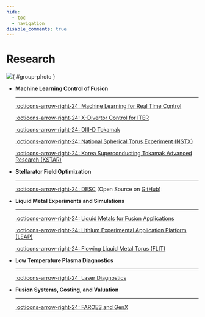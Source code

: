 ```yaml
---
hide:
  - toc
  - navigation
disable_comments: true
---
```


# Research

![](images/research_animation.gif){ #group-photo }

<div class="grid cards" markdown>

-   **Machine Learning Control of Fusion**

    ---

    [:octicons-arrow-right-24: Machine Learning for Real Time Control](machine_learning_control_of_fusion/machine_learning_for_real_time_control.md)

    [:octicons-arrow-right-24: X-Divertor Control for ITER](machine_learning_control_of_fusion/x_divertor_control_for_iter.md)

    [:octicons-arrow-right-24: DIII-D Tokamak](machine_learning_control_of_fusion/diii_d_tokamak.md)

    [:octicons-arrow-right-24: National Spherical Torus Experiment (NSTX)](machine_learning_control_of_fusion/national_spherical_torus_experiment_nstx.md)

    [:octicons-arrow-right-24: Korea Superconducting Tokamak Advanced Research (KSTAR)](machine_learning_control_of_fusion/korea_superconducting_tokamak_advanced_research_kstar.md)


-   **Stellarator Field Optimization**

    ---

    [:octicons-arrow-right-24: DESC](stellarator_field_optimization/desc.md) (Open Source on [GitHub](https://github.com/PlasmaControl/DESC))

-   **Liquid Metal Experiments and Simulations**

    ---

    [:octicons-arrow-right-24: Liquid Metals for Fusion Applications](liquid_metal_experiments_and_simulations/liquid_metals_for_fusion_applications.md)

    [:octicons-arrow-right-24: Lithium Experimental Application Platform (LEAP)](liquid_metal_experiments_and_simulations/lithium_experimental_application_platform_leap.md)

    [:octicons-arrow-right-24: Flowing Liquid Metal Torus (FLIT)](liquid_metal_experiments_and_simulations/flowing_liquid_metal_torus_flit.md)

-   **Low Temperature Plasma Diagnostics**

    ---

    [:octicons-arrow-right-24: Laser Diagnostics](low_temperature_plasma_diagnostics/laser_diagnostics.md)


-   **Fusion Systems, Costing, and Valuation**

    ---

    [:octicons-arrow-right-24: FAROES and GenX](fusion_systems_costing_and_valuation/faroes_and_genx.md)

</div>